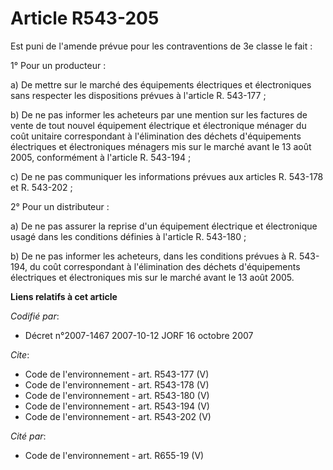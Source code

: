# Article R543-205

Est puni de l'amende prévue pour les contraventions de 3e classe le fait :

1° Pour un producteur :

a) De mettre sur le marché des équipements électriques et électroniques sans respecter les dispositions prévues à l'article
R. 543-177 ;

b) De ne pas informer les acheteurs par une mention sur les factures de vente de tout nouvel équipement électrique et
électronique ménager du coût unitaire correspondant à l'élimination des déchets d'équipements électriques et électroniques
ménagers mis sur le marché avant le 13 août 2005, conformément à l'article R. 543-194 ;

c) De ne pas communiquer les informations prévues aux articles R. 543-178 et R. 543-202 ;

2° Pour un distributeur :

a) De ne pas assurer la reprise d'un équipement électrique et électronique usagé dans les conditions définies à l'article R.
543-180 ;

b) De ne pas informer les acheteurs, dans les conditions prévues à R. 543-194, du coût correspondant à l'élimination des
déchets d'équipements électriques et électroniques mis sur le marché avant le 13 août 2005.

**Liens relatifs à cet article**

_Codifié par_:

  - Décret n°2007-1467 2007-10-12 JORF 16 octobre 2007

_Cite_:

  - Code de l'environnement - art. R543-177 (V)
  - Code de l'environnement - art. R543-178 (V)
  - Code de l'environnement - art. R543-180 (V)
  - Code de l'environnement - art. R543-194 (V)
  - Code de l'environnement - art. R543-202 (V)

_Cité par_:

  - Code de l'environnement - art. R655-19 (V)
